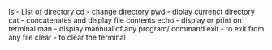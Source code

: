 ls - List of directory
cd - change directory
pwd - diplay currenct directory
cat - concatenates and display file contents
echo - display or print on terminal
man - display mannual of any program/ command
exit - to exit from any file
clear - to clear the terminal
            
            